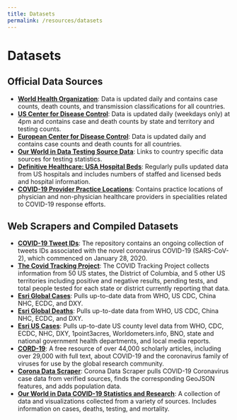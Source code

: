```yaml
---
title: Datasets
permalink: /resources/datasets
---
```


# Datasets

## Official Data Sources

+ [**World Health Organization**](https://www.who.int/emergencies/diseases/novel-coronavirus-2019/situation-reports): Data is updated daily and contains case counts, death counts, and transmission classifications for all countries.
+ [**US Center for Disease Control**](https://www.cdc.gov/coronavirus/2019-ncov/cases-updates/index.html): Data is updated daily (weekdays only) at 4pm and contains case and death counts by state and territory and testing counts.
+ [**European Center for Disease Control**](https://www.ecdc.europa.eu/en/geographical-distribution-2019-ncov-cases): Data is updated daily and contains case counts and death counts for all countries.
+ [**Our World in Data Testing Source Data**](https://ourworldindata.org/coronavirus-testing-source-data): Links to country specific data sources for testing statistics.
+ [**Definitive Healthcare: USA Hospital Beds**](https://coronavirus-disasterresponse.hub.arcgis.com/datasets/definitivehc::definitive-healthcare-usa-hospital-beds?geometry=98.086%2C-16.820%2C-123.047%2C72.123): Regularly pulls updated data from US hospitals and includes numbers of staffed and licensed beds and hospital information.
+ [**COVID-19 Provider Practice Locations**](https://www.arcgis.com/home/item.html?id=6afcaeb7549f4390b07224a0be01b3a6): Contains practice locations of physician and non-physician healthcare providers in specialities related to COVID-19 response efforts.

## Web Scrapers and Compiled Datasets 
+ [**COVID-19 Tweet IDs**](https://github.com/echen102/COVID-19-TweetIDs): The repository contains an ongoing collection of tweets IDs associated with the novel coronavirus COVID-19 (SARS-CoV-2), which commenced on January 28, 2020.
+ [**The Covid Tracking Project**](https://covidtracking.com/): The COVID Tracking Project collects information from 50 US states, the District of Columbia, and 5 other US territories including positive and negative results, pending tests, and total people tested for each state or district currently reporting that data.
+ [**Esri Global Cases**](https://coronavirus-disasterresponse.hub.arcgis.com/datasets/bbb2e4f589ba40d692fab712ae37b9ac_1?geometry=119.260%2C-38.069%2C-101.873%2C63.033): Pulls up-to-date data from WHO, US CDC, China NHC, ECDC, and DXY.
+ [**Esri Global Deaths**](https://coronavirus-disasterresponse.hub.arcgis.com/datasets/bbb2e4f589ba40d692fab712ae37b9ac_0?geometry=119.260%2C-38.069%2C-101.873%2C63.033): Pulls up-to-date data from WHO, US CDC, China NHC, ECDC, and DXY.
+ [**Esri US Cases**](https://coronavirus-disasterresponse.hub.arcgis.com/datasets/628578697fb24d8ea4c32fa0c5ae1843_0/data?geometry=98.337%2C-19.609%2C-122.795%2C71.199&page=10): Pulls up-to-date US county level data from WHO, CDC, ECDC, NHC, DXY, 1point3acres, Worldometers.info, BNO, state and national government health departments, and local media reports.
+ [**CORD-19**](https://pages.semanticscholar.org/coronavirus-research): A free resource of over 44,000 scholarly articles, including over 29,000 with full text, about COVID-19 and the coronavirus family of viruses for use by the global research community.
+ [**Corona Data Scraper**](https://coronadatascraper.com/#home): Corona Data Scraper pulls COVID-19 Coronavirus case data from verified sources, finds the corresponding GeoJSON features, and adds population data.
+ [**Our World in Data COVID-19 Statistics and Research**](https://ourworldindata.org/coronavirus): A collection of data and visualizations collected from a variety of sources. Includes information on cases, deaths, testing, and mortality.
